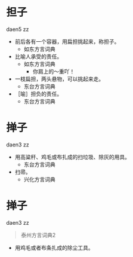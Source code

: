 # 担子
daen5 zz
+ 前后各有一个容器，用扁担挑起来，称担子。
  * 如东方言词典
+ 比喻人承受的责任。
  * 如东方言词典
    - 你肩上的～重吖！
+ 一枝扁担，两头悬物，可以挑起来走。
  * 东台方言词典
+ ［喻］担负的责任。
  * 东台方言词典

# 掸子
daen3 zz
+ 用高粱秆、鸡毛或布扎成的扫垃圾、除灰的用具。
  * 东台方言词典
+ 扫帚。
  * 兴化方言词典


# 掸子
daen3 zz
> 泰州方言词典2
- 用鸡毛或者布条扎成的除尘工具。